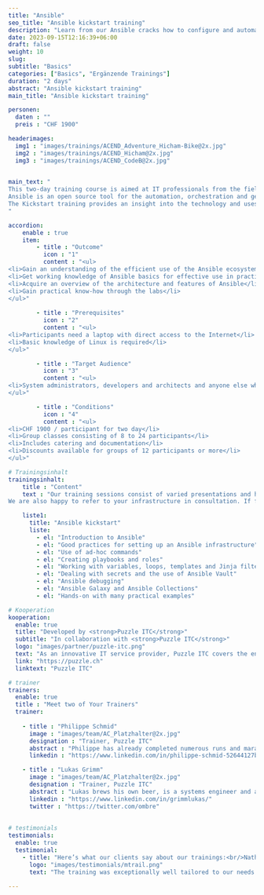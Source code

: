 ```yaml
---
title: "Ansible"
seo_title: "Ansible kickstart training"
description: "Learn from our Ansible cracks how to configure and automate Linux-based services."
date: 2023-09-15T12:16:39+06:00
draft: false
weight: 10
slug: 
subtitle: "Basics"
categories: ["Basics", "Ergänzende Trainings"]
duration: "2 days"
abstract: "Ansible kickstart training"
main_title: "Ansible kickstart training"

personen: 
  daten : ""
  preis : "CHF 1900"

headerimages:
  img1 : "images/trainings/ACEND_Adventure_Hicham-Bike@2x.jpg"
  img2 : "images/trainings/ACEND_Hicham@2x.jpg"
  img3 : "images/trainings/ACEND_CodeB@2x.jpg"
  

main_text: "
This two-day training course is aimed at IT professionals from the fields of system administration, architecture and software development who want to acquire a sound basic knowledge of Ansible.\n\n
Ansible is an open source tool for the automation, orchestration and general configuration and administration of computers. It combines software distribution, ad-hoc command execution and configuration management. The servers are managed via SSH, among other things, and no additional software is required on the system to be managed.\n\n
The Kickstart training provides an insight into the technology and uses hands-on labs to show how Ansible can be used efficiently.
"

accordion:
    enable : true
    item:
        - title : "Outcome"
          icon : "1"
          content : "<ul>
<li>Gain an understanding of the efficient use of the Ansible ecosystem</li>
<li>Get working knowledge of Ansible basics for effective use in practice</li>
<li>Acquire an overview of the architecture and features of Ansible</li>
<li>Gain practical know-how through the labs</li>
</ul>"
 
        - title : "Prerequisites"
          icon : "2"
          content : "<ul>
<li>Participants need a laptop with direct access to the Internet</li>
<li>Basic knowledge of Linux is required</li>
</ul>"

        - title : "Target Audience"
          icon : "3"
          content : "<ul>
<li>System administrators, developers and architects and anyone else who wants to understand Ansible and use it for automation.</li>
</ul>"

        - title : "Conditions"
          icon : "4"
          content : "<ul>
<li>CHF 1900 / participant for two day</li>
<li>Group classes consisting of 8 to 24 participants</li>
<li>Includes catering and documentation</li>
<li>Discounts available for groups of 12 participants or more</li>
</ul>"

# Trainingsinhalt
trainingsinhalt: 
    title : "Content"
    text : "Our training sessions consist of varied presentations and hands-on labs to convey their content in an exciting way.\n\n
We are also happy to refer to your infrastructure in consultation. If further content is required, we can make adjustments at your request."

    liste1:
      title: "Ansible kickstart"
      liste:
        - el: "Introduction to Ansible"
        - el: "Good practices for setting up an Ansible infrastructure"
        - el: "Use of ad-hoc commands"
        - el: "Creating playbooks and roles"
        - el: "Working with variables, loops, templates and Jinja filters"
        - el: "Dealing with secrets and the use of Ansible Vault"
        - el: "Ansible debugging"
        - el: "Ansible Galaxy and Ansible Collections"
        - el: "Hands-on with many practical examples"

# Kooperation
kooperation:
  enable: true
  title: "Developed by <strong>Puzzle ITC</strong>"
  subtitle: "In collaboration with <strong>Puzzle ITC</strong>"
  logo: "images/partner/puzzle-itc.png"
  text: "As an innovative IT service provider, Puzzle ITC covers the entire life cycle of business-critical applications and infrastructures. The company consistently relies on open source technologies and state-of-the-art methods. Various interdisciplinary teams work on projects in the areas of consulting, applications, delivery, infrastructure and our own open source solutions."
  link: "https://puzzle.ch"
  linktext: "Puzzle ITC"

# trainer
trainers:
  enable: true
  title : "Meet two of Your Trainers"
  trainer:
  
    - title : "Philippe Schmid"
      image : "images/team/AC_Platzhalter@2x.jpg"
      designation : "Trainer, Puzzle ITC"
      abstract : "Philippe has already completed numerous runs and marathons. He doesn't like this kind of effort in IT, so he automates everything that is possible."
      linkedin : "https://www.linkedin.com/in/philippe-schmid-52644127b/"

    - title : "Lukas Grimm"
      image : "images/team/AC_Platzhalter@2x.jpg"
      designation : "Trainer, Puzzle ITC"
      abstract : "Lukas brews his own beer, is a systems engineer and an educator. This makes him the perfect archetype of an acend trainer."
      linkedin : "https://www.linkedin.com/in/grimmlukas/"
      twitter : "https://twitter.com/ombre"
      
      
# testimonials
testimonials:
  enable: true
  testimonial:
    - title: "Here’s what our clients say about our trainings:<br/>Nathanael Weber, Bern"
      logo: "images/testimonials/mtrail.png"
      text: "The training was exceptionally well tailored to our needs. The practical exercises were just difficult enough that more questions about Helm arose and were answered competently by the instructor. Many thanks acend for this experience!"
  
---
```

